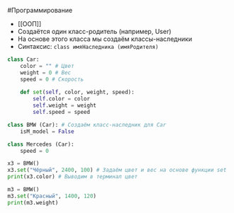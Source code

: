 #Программирование 
- [[ООП]]
- Создаётся один класс-родитель (например, User)
- На основе этого класса мы создаём классы-наследники
- Синтаксис: `class имяНаследника (имяРодителя)`
```python
class Car:
	color = "" # Цвет
	weight = 0 # Вес
	speed = 0 # Скорость
	
	def set(self, color, weight, speed):
		self.color = color
		self.weight = weight
		self.speed = speed

class BMW (Car): # Создаём класс-наследник для Сar
	isM_model = False

class Mercedes (Car):
	speed = 0

x3 = BMW() 
x3.set("Чёрный", 2400, 100) # Задаём цвет и вес на основе функции set
print(x3.color) # Выводим в терминал цвет 

m3 = BMW()
m3.set("Красный", 1400, 120)
print(m3.weight)
```